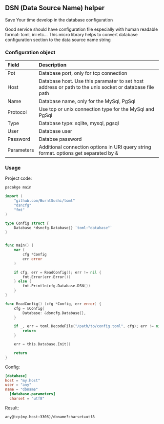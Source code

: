 ## DSN (Data Source Name) helper

Save Your time develop in the database configuration

Good service should have configuration file especially with human readable format: toml, ini etc...
This micro library helps to convert database configuration section to the data source name string

### Configuration object

| Field          | Description                                              |
| :------------- | :------------------------------------------------------- |
| Pot            | Database port, only for tcp connection                   |
| Host           | Database host. Use this paramater to set host address or path to the unix socket or database file path |
| Name           | Database name, only for the MySql, PgSql                 |
| Protocol       | Use tcp or unix connection type for the MySql and PgSql  |
| Type           | Database type: sqlite, mysql, pgsql                      |
| User           | Database user                                            |
| Password       | Databse password                                         |
| Parameters     | Additional connection options in URI query string format. options get separated by & |

### Usage

Project code:

```go
pacakge main

import (
	"github.com/BurntSushi/toml"
	"dsncfg"
	"fmt"
)

type Config struct {
	Database *dsncfg.Database{} `toml:"database"`
}


func main() {
	var (
		cfg *Config
		err error
	)

	if cfg, err = ReadConfig(); err != nil {
		fmt.Error(err.Error())
	} else {
		fmt.Println(cfg.Database.DSN())
	}
}

func ReadConfig() (cfg *Config, err error) {
	cfg = &Config{
		Database: &dsncfg.Database{},
	}

	if _, err = toml.DecodeFile("/path/to/config.toml", cfg); err != nil {
		return
	}

	err = this.Database.Init()

	return
}
```

Config:

```toml
[database]
host = "my.host"
user = "any"
name = "dbname"
  [database.parameters]
  charset = "utf8"
```

Result:

```
any@tcp(my.host:3306)/dbname?charset=utf8
```
